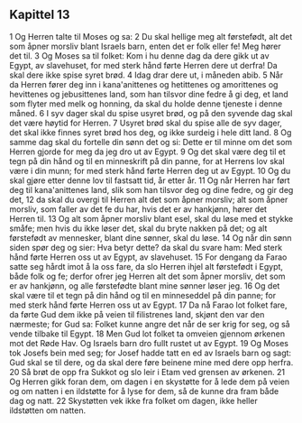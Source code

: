 ## Kapittel 13

1 Og Herren talte til Moses og sa:
2 Du skal hellige meg alt førstefødt, alt det som åpner morsliv blant Israels barn, enten det er folk eller fe! Meg hører det til.
3 Og Moses sa til folket: Kom i hu denne dag da dere gikk ut av Egypt, av slavehuset, for med sterk hånd førte Herren dere ut derfra! Da skal dere ikke spise syret brød.
4 Idag drar dere ut, i måneden abib.
5 Når da Herren fører deg inn i kana'anittenes og hetittenes og amorittenes og hevittenes og jebusittenes land, som han tilsvor dine fedre å gi deg, et land som flyter med melk og honning, da skal du holde denne tjeneste i denne måned.
6 I syv dager skal du spise usyret brød, og på den syvende dag skal det være høytid for Herren.
7 Usyret brød skal du spise alle de syv dager, det skal ikke finnes syret brød hos deg, og ikke surdeig i hele ditt land.
8 Og samme dag skal du fortelle din sønn det og si: Dette er til minne om det som Herren gjorde for meg da jeg dro ut av Egypt.
9 Og det skal være deg til et tegn på din hånd og til en minneskrift på din panne, for at Herrens lov skal være i din munn; for med sterk hånd førte Herren deg ut av Egypt.
10 Og du skal gjøre etter denne lov til fastsatt tid, år etter år.
11 Og når Herren har ført deg til kana'anittenes land, slik som han tilsvor deg og dine fedre, og gir deg det,
12 da skal du overgi til Herren alt det som åpner morsliv; alt som åpner morsliv, som faller av det fe du har, hvis det er av hankjønn, hører det Herren til.
13 Og alt som åpner morsliv blant esel, skal du løse med et stykke småfe; men hvis du ikke løser det, skal du bryte nakken på det; og alt førstefødt av mennesker, blant dine sønner, skal du løse.
14 Og når din sønn siden spør deg og sier: Hva betyr dette? da skal du svare ham: Med sterk hånd førte Herren oss ut av Egypt, av slavehuset.
15 For dengang da Farao satte seg hårdt imot å la oss fare, da slo Herren ihjel alt førstefødt i Egypt, både folk og fe; derfor ofrer jeg Herren alt det som åpner morsliv, det som er av hankjønn, og alle førstefødte blant mine sønner løser jeg.
16 Og det skal være til et tegn på din hånd og til en minneseddel på din panne; for med sterk hånd førte Herren oss ut av Egypt.
17 Da nå Farao lot folket fare, da førte Gud dem ikke på veien til filistrenes land, skjønt den var den nærmeste; for Gud sa: Folket kunne angre det når de ser krig for seg, og så vende tilbake til Egypt.
18 Men Gud lot folket ta omveien gjennom ørkenen mot det Røde Hav. Og Israels barn dro fullt rustet ut av Egypt.
19 Og Moses tok Josefs bein med seg; for Josef hadde tatt en ed av Israels barn og sagt: Gud skal se til dere, og da skal dere føre beinene mine med dere opp herfra.
20 Så brøt de opp fra Sukkot og slo leir i Etam ved grensen av ørkenen.
21 Og Herren gikk foran dem, om dagen i en skystøtte for å lede dem på veien og om natten i en ildstøtte for å lyse for dem, så de kunne dra fram både dag og natt.
22 Skystøtten vek ikke fra folket om dagen, ikke heller ildstøtten om natten.
